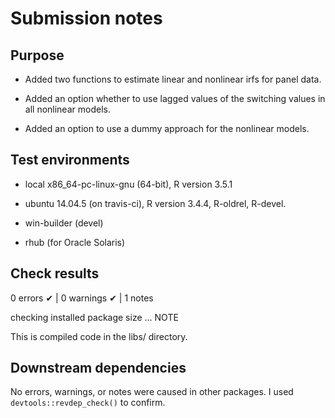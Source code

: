# Submission notes

## Purpose
* Added two functions to estimate linear and nonlinear irfs for panel data.

* Added an option whether to use lagged values of the switching values in 
  all nonlinear models. 
  
* Added an option to use a dummy approach for the nonlinear models. 


## Test environments
* local x86_64-pc-linux-gnu (64-bit), R version 3.5.1

* ubuntu 14.04.5 (on travis-ci),      R version 3.4.4, R-oldrel, R-devel.

* win-builder (devel) 

* rhub (for Oracle Solaris)

## Check results
0 errors ✔ | 0 warnings ✔ | 1 notes 

checking installed package size ... NOTE
  
This is compiled code in the libs/ directory.  

## Downstream dependencies
No errors, warnings, or notes were caused in other packages. I used `devtools::revdep_check()` to confirm. 
